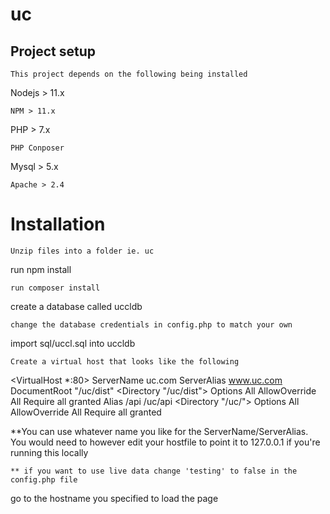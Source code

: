 # uc

## Project setup
```
This project depends on the following being installed
```
Nodejs > 11.x
```
NPM > 11.x
```
PHP > 7.x
```
PHP Conposer
```
Mysql > 5.x
```
Apache > 2.4
```

# Installation
```
Unzip files into a folder ie. uc
```
run npm install
```
run composer install
```
create a database called uccldb
```
change the database credentials in config.php to match your own
```
import sql/uccl.sql into uccldb
```
Create a virtual host that looks like the following
```

<VirtualHost *:80>
  ServerName uc.com
  ServerAlias www.uc.com
  DocumentRoot "/uc/dist"
  <Directory "/uc/dist">
        Options All
        AllowOverride All
        Require all granted
  </Directory>
Alias /api /uc/api
 <Directory "/uc/">
        Options All
        AllowOverride All
        Require all granted
    </Directory>
</VirtualHost>

**You can use whatever name you like for the ServerName/ServerAlias. You would need to however edit your hostfile to point it to 127.0.0.1  if you're running this locally
```
** if you want to use live data change 'testing' to false in the config.php file
```
go to the hostname you specified to load the page
